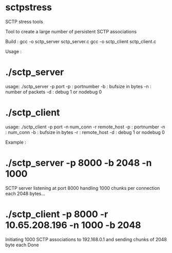 sctpstress
==========

SCTP stress tools

Tool to create a large number of persistent SCTP associations

Build :
	gcc -o sctp_server sctp_server.c
	gcc -o sctp_client sctp_client.c


Usage :

# ./sctp_server 
usage: ./sctp_server -p port 
      -p                  : portnumber
      -b                  : bufsize in bytes
      -n                  : number of packets
      -d                  : debug 1 or nodebug 0

# ./sctp_client 
usage: ./sctp_client -p port -n num_conn -r remote_host 
      -p                  : portnumber
      -n                  : num_conn
      -b                  : bufsize in bytes
      -r                  : remote_host
      -d                  : debug 1 or nodebug 0

Example :

# ./sctp_server  -p 8000 -b 2048 -n 1000 
SCTP server listening at port 8000 handling 1000 chunks per connection each 2048 bytes...

# ./sctp_client -p 8000 -r 10.65.208.196 -n 1000 -b 2048 
Initiating 1000 SCTP associations to 192.168.0.1 and sending chunks of 2048 byte each
Done


